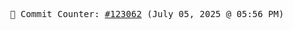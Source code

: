 <p align="center">
    <samp>
        📮 Commit Counter: <a href="https://github.com/Javascript-void0/Javascript-void0/commits/main">#123062</a> (July 05, 2025 @ 05:56 PM)
    </samp>
</p>